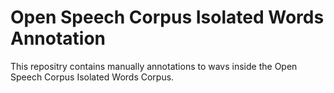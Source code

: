 # Open Speech Corpus Isolated Words Annotation

This repositry contains manually annotations to wavs inside the Open Speech Corpus Isolated Words Corpus.


